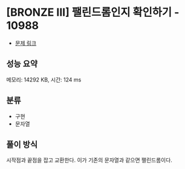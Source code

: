 # [BRONZE III] 팰린드롬인지 확인하기 - 10988

- [문제 링크](https://www.acmicpc.net/problem/10988)

## 성능 요약

메모리: 14292 KB, 시간: 124 ms

## 분류

- 구현
- 문자열

## 풀이 방식

시작점과 끝점을 잡고 교환한다.
이가 기존의 문자열과 같으면 팰린드롬이다.
